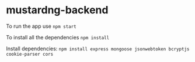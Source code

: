 # mustardng-backend

To run the app use `npm start`

To install all the dependencies `npm install`

Install dependencies: `npm install express mongoose jsonwebtoken bcryptjs cookie-parser cors`